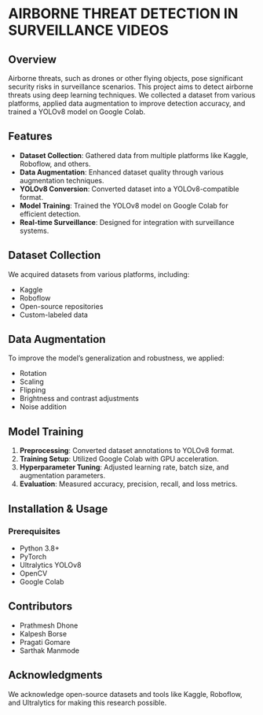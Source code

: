 # AIRBORNE THREAT DETECTION IN SURVEILLANCE VIDEOS

## Overview
Airborne threats, such as drones or other flying objects, pose significant security risks in surveillance scenarios. This project aims to detect airborne threats using deep learning techniques. We collected a dataset from various platforms, applied data augmentation to improve detection accuracy, and trained a YOLOv8 model on Google Colab.

## Features
- **Dataset Collection**: Gathered data from multiple platforms like Kaggle, Roboflow, and others.
- **Data Augmentation**: Enhanced dataset quality through various augmentation techniques.
- **YOLOv8 Conversion**: Converted dataset into a YOLOv8-compatible format.
- **Model Training**: Trained the YOLOv8 model on Google Colab for efficient detection.
- **Real-time Surveillance**: Designed for integration with surveillance systems.

## Dataset Collection
We acquired datasets from various platforms, including:
- Kaggle
- Roboflow
- Open-source repositories
- Custom-labeled data

## Data Augmentation
To improve the model’s generalization and robustness, we applied:
- Rotation
- Scaling
- Flipping
- Brightness and contrast adjustments
- Noise addition

## Model Training
1. **Preprocessing**: Converted dataset annotations to YOLOv8 format.
2. **Training Setup**: Utilized Google Colab with GPU acceleration.
3. **Hyperparameter Tuning**: Adjusted learning rate, batch size, and augmentation parameters.
4. **Evaluation**: Measured accuracy, precision, recall, and loss metrics.

## Installation & Usage
### Prerequisites
- Python 3.8+
- PyTorch
- Ultralytics YOLOv8
- OpenCV
- Google Colab

## Contributors
- Prathmesh Dhone 
- Kalpesh Borse
- Pragati Gomare
- Sarthak Manmode

## Acknowledgments
We acknowledge open-source datasets and tools like Kaggle, Roboflow, and Ultralytics for making this research possible.
